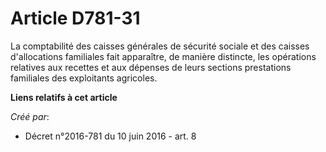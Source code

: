 # Article D781-31

La comptabilité des caisses générales de sécurité sociale et des caisses d'allocations familiales fait apparaître, de manière
distincte, les opérations relatives aux recettes et aux dépenses de leurs sections prestations familiales des exploitants
agricoles.

**Liens relatifs à cet article**

_Créé par_:

  - Décret n°2016-781 du 10 juin 2016 - art. 8
